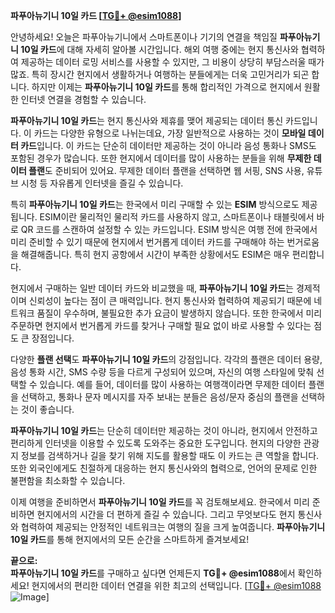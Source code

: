 **파푸아뉴기니 10일 카드 [[TG💪+ @esim1088](https://t.me/s/esim1088)]**

안녕하세요! 오늘은 파푸아뉴기니에서 스마트폰이나 기기의 연결을 책임질 **파푸아뉴기니 10일 카드**에 대해 자세히 알아볼 시간입니다. 해외 여행 중에는 현지 통신사와 협력하여 제공하는 데이터 로밍 서비스를 사용할 수 있지만, 그 비용이 상당히 부담스러울 때가 많죠. 특히 장시간 현지에서 생활하거나 여행하는 분들에게는 더욱 고민거리가 되곤 합니다. 하지만 이제는 **파푸아뉴기니 10일 카드**를 통해 합리적인 가격으로 현지에서 원활한 인터넷 연결을 경험할 수 있습니다.

**파푸아뉴기니 10일 카드**는 현지 통신사와 제휴를 맺어 제공되는 데이터 통신 카드입니다. 이 카드는 다양한 유형으로 나뉘는데요, 가장 일반적으로 사용하는 것이 **모바일 데이터 카드**입니다. 이 카드는 단순히 데이터만 제공하는 것이 아니라 음성 통화나 SMS도 포함된 경우가 많습니다. 또한 현지에서 데이터를 많이 사용하는 분들을 위해 **무제한 데이터 플랜**도 준비되어 있어요. 무제한 데이터 플랜을 선택하면 웹 서핑, SNS 사용, 유튜브 시청 등 자유롭게 인터넷을 즐길 수 있습니다.

특히 **파푸아뉴기니 10일 카드**는 한국에서 미리 구매할 수 있는 **ESIM** 방식으로도 제공됩니다. ESIM이란 물리적인 물리적 카드를 사용하지 않고, 스마트폰이나 태블릿에서 바로 QR 코드를 스캔하여 설정할 수 있는 카드입니다. ESIM 방식은 여행 전에 한국에서 미리 준비할 수 있기 때문에 현지에서 번거롭게 데이터 카드를 구매해야 하는 번거로움을 해결해줍니다. 특히 현지 공항에서 시간이 부족한 상황에서도 ESIM은 매우 편리합니다.

현지에서 구매하는 일반 데이터 카드와 비교했을 때, **파푸아뉴기니 10일 카드**는 경제적이며 신뢰성이 높다는 점이 큰 매력입니다. 현지 통신사와 협력하여 제공되기 때문에 네트워크 품질이 우수하며, 불필요한 추가 요금이 발생하지 않습니다. 또한 한국에서 미리 주문하면 현지에서 번거롭게 카드를 찾거나 구매할 필요 없이 바로 사용할 수 있다는 점도 큰 장점입니다.

다양한 **플랜 선택**도 **파푸아뉴기니 10일 카드**의 강점입니다. 각각의 플랜은 데이터 용량, 음성 통화 시간, SMS 수량 등을 다르게 구성되어 있으며, 자신의 여행 스타일에 맞춰 선택할 수 있습니다. 예를 들어, 데이터를 많이 사용하는 여행객이라면 무제한 데이터 플랜을 선택하고, 통화나 문자 메시지를 자주 보내는 분들은 음성/문자 중심의 플랜을 선택하는 것이 좋습니다.

**파푸아뉴기니 10일 카드**는 단순히 데이터만 제공하는 것이 아니라, 현지에서 안전하고 편리하게 인터넷을 이용할 수 있도록 도와주는 중요한 도구입니다. 현지의 다양한 관광지 정보를 검색하거나 길을 찾기 위해 지도를 활용할 때도 이 카드는 큰 역할을 합니다. 또한 외국인에게도 친절하게 대응하는 현지 통신사와의 협력으로, 언어의 문제로 인한 불편함을 최소화할 수 있습니다.

이제 여행을 준비하면서 **파푸아뉴기니 10일 카드**를 꼭 검토해보세요. 한국에서 미리 준비하면 현지에서의 시간을 더 편하게 즐길 수 있습니다. 그리고 무엇보다도 현지 통신사와 협력하여 제공되는 안정적인 네트워크는 여행의 질을 크게 높여줍니다. **파푸아뉴기니 10일 카드**를 통해 현지에서의 모든 순간을 스마트하게 즐겨보세요!

**끝으로:**  
**파푸아뉴기니 10일 카드**를 구매하고 싶다면 언제든지 **TG💪+ @esim1088**에서 확인하세요! 현지에서의 편리한 데이터 연결을 위한 최고의 선택입니다. [[TG💪+ @esim1088](https://t.me/s/esim1088) ![Image](https://i.postimg.cc/Y0z9fWf4/image.png)]